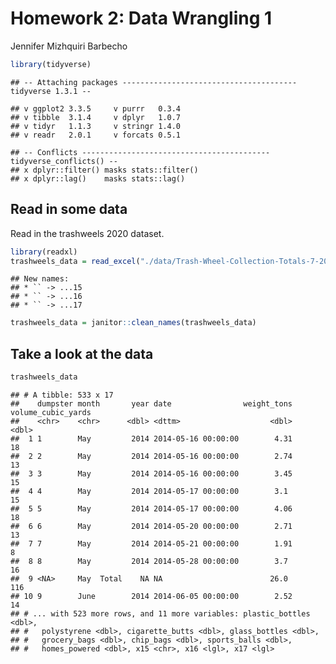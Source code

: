 Homework 2: Data Wrangling 1
================
Jennifer Mizhquiri Barbecho

``` r
library(tidyverse)
```

    ## -- Attaching packages --------------------------------------- tidyverse 1.3.1 --

    ## v ggplot2 3.3.5     v purrr   0.3.4
    ## v tibble  3.1.4     v dplyr   1.0.7
    ## v tidyr   1.1.3     v stringr 1.4.0
    ## v readr   2.0.1     v forcats 0.5.1

    ## -- Conflicts ------------------------------------------ tidyverse_conflicts() --
    ## x dplyr::filter() masks stats::filter()
    ## x dplyr::lag()    masks stats::lag()

## Read in some data

Read in the trashweels 2020 dataset.

``` r
library(readxl)
trashweels_data = read_excel("./data/Trash-Wheel-Collection-Totals-7-2020-2.xlsx")
```

    ## New names:
    ## * `` -> ...15
    ## * `` -> ...16
    ## * `` -> ...17

``` r
trashweels_data = janitor::clean_names(trashweels_data)
```

## Take a look at the data

``` r
trashweels_data
```

    ## # A tibble: 533 x 17
    ##    dumpster month       year date                weight_tons volume_cubic_yards
    ##    <chr>    <chr>      <dbl> <dttm>                    <dbl>              <dbl>
    ##  1 1        May         2014 2014-05-16 00:00:00        4.31                 18
    ##  2 2        May         2014 2014-05-16 00:00:00        2.74                 13
    ##  3 3        May         2014 2014-05-16 00:00:00        3.45                 15
    ##  4 4        May         2014 2014-05-17 00:00:00        3.1                  15
    ##  5 5        May         2014 2014-05-17 00:00:00        4.06                 18
    ##  6 6        May         2014 2014-05-20 00:00:00        2.71                 13
    ##  7 7        May         2014 2014-05-21 00:00:00        1.91                  8
    ##  8 8        May         2014 2014-05-28 00:00:00        3.7                  16
    ##  9 <NA>     May  Total    NA NA                        26.0                 116
    ## 10 9        June        2014 2014-06-05 00:00:00        2.52                 14
    ## # ... with 523 more rows, and 11 more variables: plastic_bottles <dbl>,
    ## #   polystyrene <dbl>, cigarette_butts <dbl>, glass_bottles <dbl>,
    ## #   grocery_bags <dbl>, chip_bags <dbl>, sports_balls <dbl>,
    ## #   homes_powered <dbl>, x15 <chr>, x16 <lgl>, x17 <lgl>
